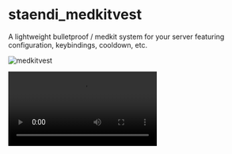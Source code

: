 # staendi_medkitvest
 A lightweight bulletproof / medkit system for your server featuring configuration, keybindings, cooldown, etc.

![medkitvest](https://site.staendi.dev/files/medkitvest.png)

![medkitVestTutorial](https://site.staendi.dev/files/installation_medkitvest.mp4)

